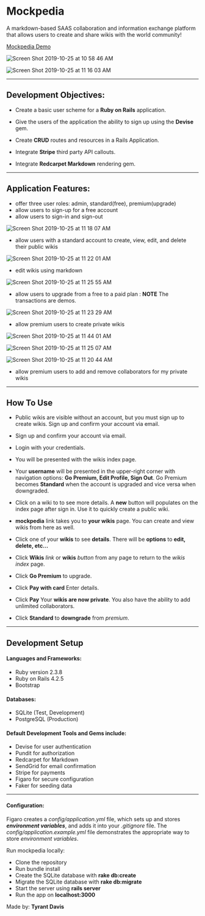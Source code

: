 
  # Mockpedia

 A markdown-based SAAS collaboration and information exchange platform that allows users to create and share wikis with the world community!

  [Mockpedia Demo](https://mockpedia.herokuapp.com/)

![Screen Shot 2019-10-25 at 10 58 46 AM](https://user-images.githubusercontent.com/14861025/67586213-c0f2f580-f716-11e9-9a03-582371dc027b.png)


![Screen Shot 2019-10-25 at 11 16 03 AM](https://user-images.githubusercontent.com/14861025/67587177-e7b22b80-f718-11e9-8b30-64a2e625e5c9.png)


___
## Development Objectives:
* Create a basic user scheme for a **Ruby on Rails** application.
* Give the users of the application the ability to sign up using the **Devise** gem.

* Create **CRUD** routes and resources in a Rails Application.


* Integrate **Stripe** third party API callouts.
* Integrate **Redcarpet Markdown** rendering gem.
___
## Application Features:
* offer three user roles: admin, standard(free), premium(upgrade)
* allow users to sign-up for a free account
* allow users to sign-in and sign-out

![Screen Shot 2019-10-25 at 11 18 07 AM](https://user-images.githubusercontent.com/14861025/67587304-3069e480-f719-11e9-8c52-087c52743f8b.png)


* allow users with a standard account to create, view, edit, and delete their public wikis

![Screen Shot 2019-10-25 at 11 22 01 AM](https://user-images.githubusercontent.com/14861025/67588042-bd616d80-f71a-11e9-8105-d80fc399e7f2.png)
* edit wikis using markdown

![Screen Shot 2019-10-25 at 11 25 55 AM](https://user-images.githubusercontent.com/14861025/67587908-6b204c80-f71a-11e9-8f4f-0dbec7303fde.png)


* allow users to upgrade from a free to a paid plan : **NOTE** The transactions are demos.

![Screen Shot 2019-10-25 at 11 23 29 AM](https://user-images.githubusercontent.com/14861025/67588018-afabe800-f71a-11e9-9c3d-aa196ebe5482.png)

* allow premium users to create private wikis


![Screen Shot 2019-10-25 at 11 44 01 AM](https://user-images.githubusercontent.com/14861025/67588886-ceab7980-f71c-11e9-9b68-25f2e499b31f.png)



![Screen Shot 2019-10-25 at 11 25 07 AM](https://user-images.githubusercontent.com/14861025/67587993-a02c9f00-f71a-11e9-9713-97ab68a55d16.png)


![Screen Shot 2019-10-25 at 11 20 44 AM](https://user-images.githubusercontent.com/14861025/67588101-e124b380-f71a-11e9-8ad4-103f837afc4d.png)



* allow premium users to add and remove collaborators for my private wikis

___

## How To Use
* Public wikis are visible without an account, but you must sign up to create wikis.
Sign up and confirm your account via email.

* Sign up and confirm your account via email.

* Login with your credentials.

* You will be presented with the wikis index page.

* Your **username** will be presented in the upper-right corner with navigation options:
**Go Premium, Edit Profile, Sign Out**. Go Premium becomes **Standard** when the account is upgraded and vice versa when downgraded.


* Click on a wiki to to see more details.
A **new** button will populates on the index page after sign in. Use it to quickly create a public wiki.

* **mockpedia** link takes you to **your wikis** page. You can create and view wikis from here as well.

* Click one of your **wikis** to see **details**. There will be **options** to **edit, delete, etc…**

* Click **Wikis** _link_ or **wikis** _button_ from any page to return to the _wikis index_ page.


* Click **Go Premium** to upgrade.

* Click **Pay with card**
Enter details.

* Click **Pay**
Your **wikis are now private**. You also have the ability to add unlimited collaborators.

* Click **Standard** to **downgrade** from _premium_.

___
## Development Setup

#### Languages and Frameworks:
* Ruby version 2.3.8
* Ruby on Rails 4.2.5
* Bootstrap



#### Databases:
* SQLite (Test, Development)
* PostgreSQL (Production)

#### Default Development Tools and Gems include:

* Devise  for user authentication
* Pundit for authorization
* Redcarpet for Markdown
* SendGrid for email confirmation
* Stripe for payments
* Figaro for secure configuration
* Faker for seeding data
___
#### Configuration:
Figaro creates a _config/application.yml_ file, which sets up and stores  **_environment variables_**, and adds it into your _.gitignore_ file. The _config/application.example.yml_ file demonstrates the appropriate way to store _environment variables_.

Run mockpedia locally:

* Clone the repository
* Run bundle install
* Create the SQLite database with **rake db:create**
* Migrate the SQLite database with **rake db:migrate**
* Start the server using **rails server**
* Run the app on **localhost:3000**






Made by: **Tyrant Davis**
